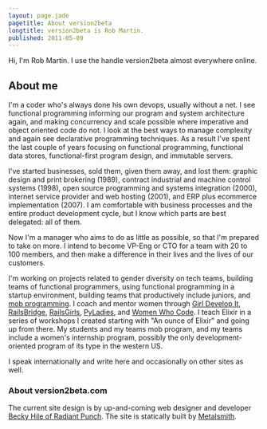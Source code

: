 ```yaml
---
layout: page.jade
pagetitle: About version2beta
longtitle: version2beta is Rob Martin.
published: 2011-05-09
---
```


Hi, I'm Rob Martin. I use the handle version2beta almost everywhere online.

## About me ##

I'm a coder who's always done his own devops, usually without a net. I see functional programming informing our program and system architecture again, and making concurrency and scale possible where imperative and object oriented code do not. I look at the best ways to manage complexity and again see declarative programming techniques. As a result I've spent the last couple of years focusing on functional programming, functional data stores, functional-first program design, and immutable servers.

I've started businesses, sold them, given them away, and lost them: graphic design and print brokering (1989), contract industrial and machine control systems (1998), open source programming and systems integration (2000), internet service provider and web hosting (2001), and ERP plus ecommerce implementation (2007). I am comfortable with business processes and the entire product development cycle, but I know which parts are best delegated: all of them.

Now I'm a manager who aims to do as little as possible, so that I'm prepared to take on more. I intend to become VP-Eng or CTO for a team with 20 to 100 members, and then make a difference in their lives and the lives of our customers.

I'm working on projects related to gender diversity on tech teams, building teams of functional programmers, using functional programming in a startup environment, building teams that productively include juniors, and [mob programming](http://mobprogramming.org/). I coach and mentor women through [Girl Develop It](https://www.girldevelopit.com/), [RailsBridge](http://www.railsbridge.org/), [RailsGirls](http://railsgirls.com/), [PyLadies](http://www.pyladies.com/), and [Women Who Code](https://www.womenwhocode.com/). I teach Elixir in a series of workshops I created starting with "An ounce of Elixir" and going up from there. My students and my teams mob program, and my teams include a women's internship program, possibly the only development-oriented program of its type in the western US.

I speak internationally and write here and occasionally on other sites as well.

### About version2beta.com ###

The current site design is by up-and-coming web designer and developer [Becky Hile of Radiant Punch](mailto://becky@radiantpunch.com). The site is statically built by [Metalsmith](http://www.metalsmith.io/).
